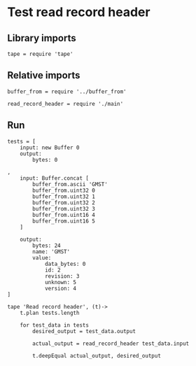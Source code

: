# Test read record header

## Library imports

	tape = require 'tape'


## Relative imports

	buffer_from = require '../buffer_from'

	read_record_header = require './main'


## Run

	tests = [
		input: new Buffer 0
		output:
			bytes: 0

	,
		input: Buffer.concat [
			buffer_from.ascii 'GMST'
			buffer_from.uint32 0
			buffer_from.uint32 1
			buffer_from.uint32 2
			buffer_from.uint32 3
			buffer_from.uint16 4
			buffer_from.uint16 5
		]

		output:
			bytes: 24
			name: 'GMST'
			value:
				data_bytes: 0
				id: 2
				revision: 3
				unknown: 5
				version: 4
	]

	tape 'Read record header', (t)->
		t.plan tests.length

		for test_data in tests
			desired_output = test_data.output

			actual_output = read_record_header test_data.input

			t.deepEqual actual_output, desired_output
